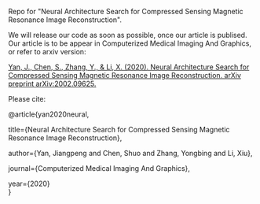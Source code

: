 Repo for "Neural Architecture Search for Compressed Sensing Magnetic Resonance Image Reconstruction".  

We will release our code as soon as possible, once our article is publised. Our article is to be appear in Computerized Medical Imaging And Graphics, or refer to arxiv version:  

 [Yan, J., Chen, S., Zhang, Y., & Li, X. (2020). Neural Architecture Search for Compressed Sensing Magnetic Resonance Image Reconstruction. arXiv preprint arXiv:2002.09625.](https://arxiv.org/abs/2002.09625)  

Please cite:  

@article{yan2020neural,  

  title={Neural Architecture Search for Compressed Sensing Magnetic Resonance Image Reconstruction},  
  
  author={Yan, Jiangpeng and Chen, Shuo and Zhang, Yongbing and Li, Xiu},  
  
  journal={Computerized Medical Imaging And Graphics},  
  
  year={2020}  
}  